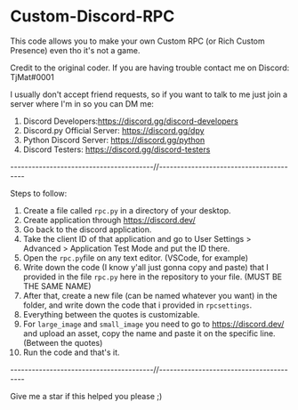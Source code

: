 # Custom-Discord-RPC
This code allows you to make your own Custom RPC (or Rich Custom Presence) even tho it's not a game.

Credit to the original coder. If you are having trouble contact me on Discord: TjMat#0001

I usually don't accept friend requests, so if you want to talk to me just join a server where I'm in so you can DM me:

1. Discord Developers:https://discord.gg/discord-developers
2. Discord.py Official Server: https://discord.gg/dpy
3. Python Discord Server: https://discord.gg/python 
4. Discord Testers: https://discord.gg/discord-testers


----------------------------------------//----------------------------------------


Steps to follow:


1. Create a file called ``rpc.py`` in a directory of your desktop.
2. Create application through https://discord.dev/
3. Go back to the discord application.
4. Take the client ID of that application and go to User Settings > Advanced > Application Test Mode and put the ID there.
5. Open the ``rpc.py``file on any text editor. (VSCode, for example)
6. Write down the code (I know y'all just gonna copy and paste) that I provided in the file ``rpc.py`` here in the repository to your file. (MUST BE THE SAME NAME)
7. After that, create a new file (can be named whatever you want) in the folder, and write down the code that i provided in ``rpcsettings``. 
8. Everything between the quotes is customizable.
9. For ``large_image`` and ``small_image`` you need to go to  https://discord.dev/ and upload an asset, copy the name and paste it on the specific line. (Between the quotes)
10. Run the code and that's it.


----------------------------------------//----------------------------------------

Give me a star if this helped you please ;)

